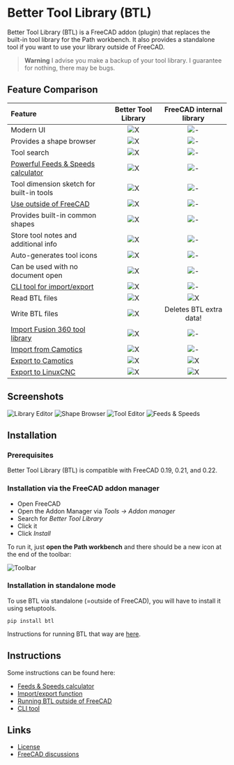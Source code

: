 # Better Tool Library (BTL)

Better Tool Library (BTL) is a FreeCAD addon (plugin) that replaces the built-in tool library
for the Path workbench.
It also provides a standalone tool if you want to use your library outside of FreeCAD.

> **Warning**
> I advise you make a backup of your tool library. I guarantee for nothing,
> there may be bugs.


## Feature Comparison

| Feature                                           | Better Tool Library   | FreeCAD internal library  |
| :--                                               |        :--:           |          :--:             |
| Modern UI                                         | ![X](media/check.svg) | ![-](media/no.svg)        |
| Provides a shape browser                          | ![X](media/check.svg) | ![-](media/no.svg)        |
| Tool search                                       | ![X](media/check.svg) | ![-](media/no.svg)        |
| [Powerful Feeds & Speeds calculator](docs/feeds-and-speeds.md) | ![X](media/check.svg) | ![-](media/no.svg)        |
| Tool dimension sketch for built-in tools          | ![X](media/check.svg) | ![-](media/no.svg)        |
| [Use outside of FreeCAD](docs/standalone.md)      | ![X](media/check.svg) | ![-](media/no.svg)        |
| Provides built-in common shapes                   | ![X](media/check.svg) | ![-](media/no.svg)        |
| Store tool notes and additional info              | ![X](media/check.svg) | ![-](media/no.svg)        |
| Auto-generates tool icons                         | ![X](media/check.svg) | ![-](media/no.svg)        |
| Can be used with no document open                 | ![X](media/check.svg) | ![-](media/no.svg)        |
| [CLI tool for import/export](docs/cli.md)         | ![X](media/check.svg) | ![-](media/no.svg)        |
| Read BTL files                                    | ![X](media/check.svg) | ![X](media/check.svg)     |
| Write BTL files                                   | ![X](media/check.svg) |  Deletes BTL extra data!  |
| [Import Fusion 360 tool library](docs/formats.md) | ![X](media/check.svg) | ![-](media/no.svg)        |
| [Import from Camotics](docs/formats.md)           | ![X](media/check.svg) | ![-](media/no.svg)        |
| [Export to Camotics](docs/formats.md)             | ![X](media/check.svg) | ![X](media/check.svg)     |
| [Export to LinuxCNC](docs/formats.md)             | ![X](media/check.svg) | ![X](media/check.svg)     |


## Screenshots

![Library Editor](media/library.png)
![Shape Browser](media/shape-browser.png)
![Tool Editor](media/tool-editor.png)
![Feeds & Speeds](media/feeds-and-speeds.png)


## Installation

### Prerequisites

Better Tool Library (BTL) is compatible with FreeCAD 0.19, 0.21, and 0.22.

### Installation via the FreeCAD addon manager

- Open FreeCAD
- Open the Addon Manager via *Tools -> Addon manager*
- Search for *Better Tool Library*
- Click it
- Click *Install*

To run it, just **open the Path workbench** and there should be a new icon at the
end of the toolbar:

![Toolbar](media/toolbar.png)


### Installation in standalone mode

To use BTL via standalone (=outside of FreeCAD), you will have to install it using
setuptools.

```
pip install btl
```

Instructions for running BTL that way are [here](docs/standalone.md).

## Instructions

Some instructions can be found here:

- [Feeds & Speeds calculator](docs/feeds-and-speeds.md)
- [Import/export function](docs/formats.md)
- [Running BTL outside of FreeCAD](docs/standalone.md)
- [CLI tool](docs/cli.md)


## Links

- [License](LICENSE)
- [FreeCAD discussions](https://forum.freecad.org/viewtopic.php?t=79854)
